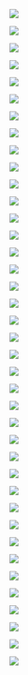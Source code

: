 ![](assets/2022-04-26-16-14-00-image.png)

![](assets/2022-04-26-16-14-52-image.png)

![](assets/2022-04-26-16-15-52-image.png)

![](assets/2022-04-26-16-31-23-image.png)

![](assets/2022-04-26-16-32-28-image.png)

![](assets/2022-04-26-16-34-34-image.png)

![](assets/2022-04-26-16-35-54-image.png)

![](assets/2022-04-26-16-37-14-image.png)

![](assets/2022-04-26-16-38-11-image.png)

![](assets/2022-04-26-16-39-25-image.png)

![](assets/2022-04-26-16-41-38-image.png)

![](assets/2022-04-26-16-42-36-image.png)

![](assets/2022-04-26-16-43-23-image.png)

![](assets/2022-04-26-16-44-03-image.png)

![](assets/2022-04-26-16-45-05-image.png)

![](assets/2022-04-26-16-45-33-image.png)

![](assets/2022-04-26-16-46-47-image.png)

![](assets/2022-04-26-16-47-19-image.png)

![](assets/2022-04-26-16-47-47-image.png)

![](assets/2022-04-26-16-47-59-image.png)

![](assets/2022-04-26-16-48-28-image.png)

![](assets/2022-04-26-16-48-58-image.png)

![](assets/2022-04-26-18-45-45-image.png)

![](assets/2022-04-26-18-46-14-image.png)

![](assets/2022-04-26-18-47-03-image.png)

![](assets/2022-04-26-18-48-05-image.png)

![](assets/2022-04-26-18-48-30-image.png)

![](assets/2022-04-26-18-49-16-image.png)

![](assets/2022-04-26-18-49-44-image.png)

![](assets/2022-04-26-18-51-25-image.png)

![](assets/2022-04-26-18-53-28-image.png)

![](assets/2022-04-26-18-54-09-image.png)

![](assets/2022-04-26-18-54-50-image.png)

![](assets/2022-04-26-18-55-10-image.png)

![](assets/2022-04-26-18-55-42-image.png)

![](assets/2022-04-26-18-55-52-image.png)

![](assets/2022-04-26-18-57-08-image.png)

![](assets/2022-04-26-18-59-04-image.png)

![](assets/2022-04-26-18-59-52-image.png)
